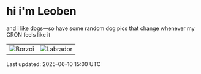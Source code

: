 # hi i'm Leoben

and i like dogs—so have some random dog pics that change whenever my CRON feels like it

|  |  |
|--------|----------|
| ![Borzoi](https://random-dog-vercel.vercel.app/api/random-borzoi?v=1749567619) | ![Labrador](https://random-dog-vercel.vercel.app/api/random-labrador?v=1749567619) |

Last updated: 2025-06-10 15:00 UTC
